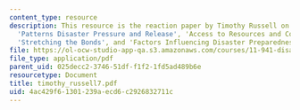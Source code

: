 ```yaml
---
content_type: resource
description: This resource is the reaction paper by Timothy Russell on the topics
  'Patterns Disaster Pressure and Release', 'Access to Resources and Coping in Adversity',
  'Stretching the Bonds', and 'Factors Influencing Disaster Preparedness and Response'.
file: https://ol-ocw-studio-app-qa.s3.amazonaws.com/courses/11-941-disaster-vulnerability-and-resilience-spring-2005/4ac429f61301239aecd6c2926832711c_timothy_russell7.pdf
file_type: application/pdf
parent_uid: 025decc2-3746-51df-f1f2-1fd5ad489b6e
resourcetype: Document
title: timothy_russell7.pdf
uid: 4ac429f6-1301-239a-ecd6-c2926832711c
---
```

